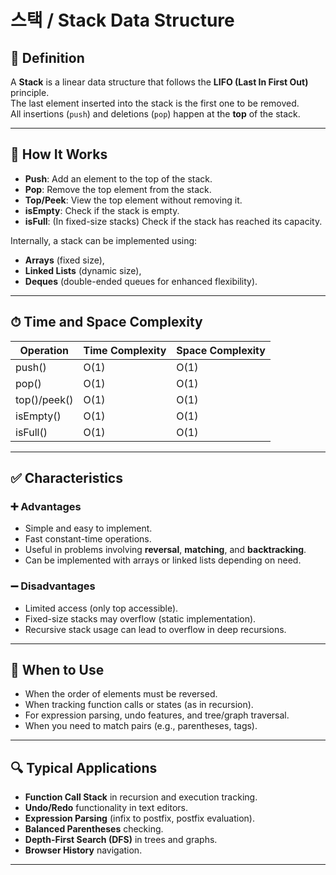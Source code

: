 # 스택 / Stack Data Structure

## 📌 Definition

A **Stack** is a linear data structure that follows the **LIFO (Last In First Out)** principle.  
The last element inserted into the stack is the first one to be removed.  
All insertions (`push`) and deletions (`pop`) happen at the **top** of the stack.

---

## 🧠 How It Works

- **Push**: Add an element to the top of the stack.
- **Pop**: Remove the top element from the stack.
- **Top/Peek**: View the top element without removing it.
- **isEmpty**: Check if the stack is empty.
- **isFull**: (In fixed-size stacks) Check if the stack has reached its capacity.

Internally, a stack can be implemented using:
- **Arrays** (fixed size),
- **Linked Lists** (dynamic size),
- **Deques** (double-ended queues for enhanced flexibility).

---

## ⏱ Time and Space Complexity

| Operation   | Time Complexity | Space Complexity |
|-------------|------------------|-------------------|
| push()      | O(1)             | O(1)              |
| pop()       | O(1)             | O(1)              |
| top()/peek()| O(1)             | O(1)              |
| isEmpty()   | O(1)             | O(1)              |
| isFull()    | O(1)             | O(1)              |

---

## ✅ Characteristics

### ➕ Advantages
- Simple and easy to implement.
- Fast constant-time operations.
- Useful in problems involving **reversal**, **matching**, and **backtracking**.
- Can be implemented with arrays or linked lists depending on need.

### ➖ Disadvantages
- Limited access (only top accessible).
- Fixed-size stacks may overflow (static implementation).
- Recursive stack usage can lead to overflow in deep recursions.

---

## 🧭 When to Use

- When the order of elements must be reversed.
- When tracking function calls or states (as in recursion).
- For expression parsing, undo features, and tree/graph traversal.
- When you need to match pairs (e.g., parentheses, tags).

---

## 🔍 Typical Applications

- **Function Call Stack** in recursion and execution tracking.
- **Undo/Redo** functionality in text editors.
- **Expression Parsing** (infix to postfix, postfix evaluation).
- **Balanced Parentheses** checking.
- **Depth-First Search (DFS)** in trees and graphs.
- **Browser History** navigation.

---